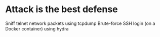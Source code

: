 # Attack is the best defense

Sniff telnet network packets using tcpdump
Brute-force SSH login (on a Docker container) using hydra
